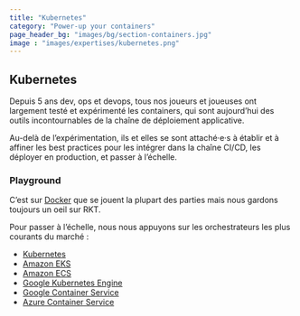 ```yaml
---
title: "Kubernetes"
category: "Power-up your containers"
page_header_bg: "images/bg/section-containers.jpg"
image : "images/expertises/kubernetes.png"
---
```



## Kubernetes

Depuis 5 ans dev, ops et devops, tous nos joueurs et joueuses ont largement testé et expérimenté les containers, qui sont aujourd’hui des outils incontournables de la chaîne de déploiement applicative.

Au-delà de l’expérimentation, ils et elles se sont attaché·e·s à établir et à affiner les best practices pour les intégrer dans la chaîne CI/CD, les déployer en production, et passer à l’échelle.

### Playground

C’est sur [Docker](https://www.docker.com/) que se jouent la plupart des parties mais nous gardons toujours un oeil sur RKT.

Pour passer à l’échelle, nous nous appuyons sur les orchestrateurs les plus courants du marché :

- [Kubernetes](https://kubernetes.io/)
- [Amazon EKS](https://aws.amazon.com/eks/)
- [Amazon ECS](https://aws.amazon.com/ecs/)
- [Google Kubernetes Engine](https://cloud.google.com/kubernetes-engine)
- [Google Container Service](https://cloud.google.com/compute/docs/containers)
- [Azure Container Service](https://azure.microsoft.com/en-us/services/container-instances/)
